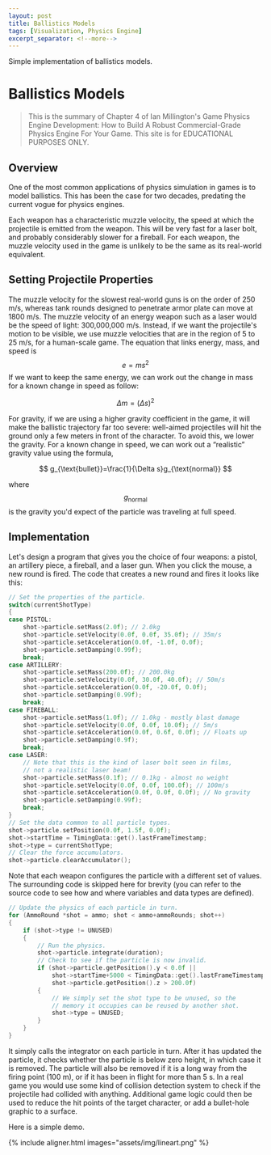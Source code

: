 ```yaml
---
layout: post
title: Ballistics Models 
tags: [Visualization, Physics Engine]
excerpt_separator: <!--more-->
---
```

Simple implementation of ballistics models.

<!--more-->

# Ballistics Models

> This is the summary of Chapter 4 of Ian Millington's Game Physics Engine Development: How to Build A Robust Commercial-Grade Physics Engine For Your Game. This site is for EDUCATIONAL PURPOSES ONLY.

## Overview

One of the most common applications of physics simulation in games is to model ballistics. This has been the case for two decades, predating the current vogue for physics engines.

Each weapon has a characteristic muzzle velocity, the speed at which the projectile is emitted from the weapon. This will be very fast for a laser bolt, and probably considerably slower for a fireball. For each weapon, the muzzle velocity used in the game is unlikely to be the same as its real-world equivalent.

## Setting Projectile Properties

The muzzle velocity for the slowest real-world guns is on the order of 250 m/s​, whereas tank rounds designed to penetrate armor plate can move at 1800 m/s​.  The muzzle velocity of an energy weapon such as a laser would be the speed of light: 300,000,000 m/s​. Instead, if we want the projectile's motion to be visible, we use muzzle velocities that are in the region of 5 to 25 m/s, for a human-scale game. The equation that links energy, mass, and speed is 
$$
e = ms^2
$$
If we want to keep the same energy, we can work out the change in mass for a known change in speed as follow:

$$
	\Delta m  =(\Delta s)^2
$$

For gravity, if we are using a higher gravity coefficient in the game, it will make the ballistic trajectory far too severe: well-aimed projectiles will hit the ground only a few meters in front of the character. To avoid this, we lower the gravity. For a known change in speed, we can work out a “realistic” gravity value using the formula,

$$
	g_{\text{bullet}}=\frac{1}{\Delta s}g_{\text{normal}}
$$

where $$
g_{\text{normal}}
$$
is the gravity you'd expect of the particle was traveling at full speed.

## Implementation

Let's design a program that gives you the choice of four weapons: a pistol, an artillery piece, a fireball, and a laser gun. When you click the mouse, a new round is fired. The code that creates a new round and fires it looks like this:

```c++
// Set the properties of the particle.
switch(currentShotType)
{
case PISTOL:
	shot->particle.setMass(2.0f); // 2.0kg
	shot->particle.setVelocity(0.0f, 0.0f, 35.0f); // 35m/s
	shot->particle.setAcceleration(0.0f, -1.0f, 0.0f);
	shot->particle.setDamping(0.99f);
	break;
case ARTILLERY:
	shot->particle.setMass(200.0f); // 200.0kg
	shot->particle.setVelocity(0.0f, 30.0f, 40.0f); // 50m/s
	shot->particle.setAcceleration(0.0f, -20.0f, 0.0f);
	shot->particle.setDamping(0.99f);
	break;
case FIREBALL:
	shot->particle.setMass(1.0f); // 1.0kg - mostly blast damage
	shot->particle.setVelocity(0.0f, 0.0f, 10.0f); // 5m/s
	shot->particle.setAcceleration(0.0f, 0.6f, 0.0f); // Floats up
	shot->particle.setDamping(0.9f);
	break;
case LASER:
	// Note that this is the kind of laser bolt seen in films,
	// not a realistic laser beam!
	shot->particle.setMass(0.1f); // 0.1kg - almost no weight
	shot->particle.setVelocity(0.0f, 0.0f, 100.0f); // 100m/s
	shot->particle.setAcceleration(0.0f, 0.0f, 0.0f); // No gravity
	shot->particle.setDamping(0.99f);
	break;
}
// Set the data common to all particle types.
shot->particle.setPosition(0.0f, 1.5f, 0.0f);
shot->startTime = TimingData::get().lastFrameTimestamp;
shot->type = currentShotType;
// Clear the force accumulators.
shot->particle.clearAccumulator();
```

Note that each weapon configures the particle with a different set of values. The surrounding code is skipped here for brevity (you can refer to the source code to see how and where variables and data types are defined).

```c++
// Update the physics of each particle in turn.
for (AmmoRound *shot = ammo; shot < ammo+ammoRounds; shot++)
{
	if (shot->type != UNUSED)
	{
		// Run the physics.
		shot->particle.integrate(duration);
		// Check to see if the particle is now invalid.
		if (shot->particle.getPosition().y < 0.0f ||
			shot->startTime+5000 < TimingData::get().lastFrameTimestamp||
			shot->particle.getPosition().z > 200.0f)
		{
			// We simply set the shot type to be unused, so the
			// memory it occupies can be reused by another shot.
			shot->type = UNUSED;
        }
    }
}
```

It simply calls the integrator on each particle in turn. After it has updated the particle, it checks whether the particle is below zero height, in which case it is removed. The particle will also be removed if it is a long way from the firing point (100 m), or if it has been in flight for more than 5 s. In a real game you would use some kind of collision detection system to check if the projectile had collided with anything. Additional game logic could then be used to reduce the hit points of the target character, or add a bullet-hole graphic to a surface.

Here is a simple demo.

{% include aligner.html images="assets/img/lineart.png" %}